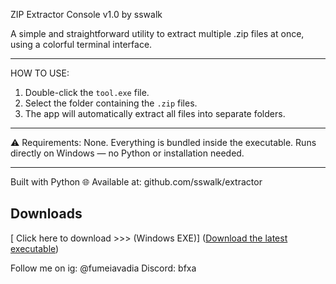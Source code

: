 ZIP Extractor Console v1.0
by sswalk

A simple and straightforward utility to extract multiple .zip files at once, using a colorful terminal interface.

-----------------------------------------

 HOW TO USE:
1. Double-click the `tool.exe` file.
2. Select the folder containing the `.zip` files.
3. The app will automatically extract all files into separate folders.

-----------------------------------------

⚠️ Requirements:
None. Everything is bundled inside the executable.
Runs directly on Windows — no Python or installation needed.

-----------------------------------------

 Built with Python
🌐 Available at: github.com/sswalk/extractor

##  Downloads

[ Click here to download >>> (Windows EXE)] ([Download the latest executable](https://github.com/sswalk/extractor/raw/main/release/tool.exe))


Follow me on ig: @fumeiavadia
Discord: bfxa
